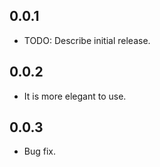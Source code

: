 ## 0.0.1

* TODO: Describe initial release.

## 0.0.2

* It is more elegant to use.

## 0.0.3

* Bug fix.


